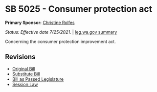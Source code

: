 # SB 5025 - Consumer protection act
**Primary Sponsor:** [Christine Rolfes](/person/leg/christine.rolfes.md)

*Status: Effective date 7/25/2021.* | [leg.wa.gov summary](https://app.leg.wa.gov/billsummary?BillNumber=5025&Year=2021)

Concerning the consumer protection improvement act.

## Revisions
* [Original Bill](1/)
* [Substitute Bill](S/)
* [Bill as Passed Legislature](S.PL/)
* [Session Law](S.SL/)